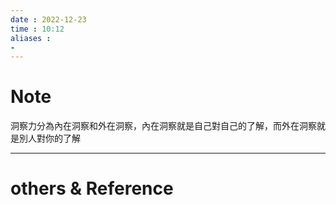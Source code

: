 ```yaml
---
date : 2022-12-23
time : 10:12
aliases :
- 
---
```

# Note
洞察力分為內在洞察和外在洞察，內在洞察就是自己對自己的了解，而外在洞察就是別人對你的了解


---
# others &  Reference


